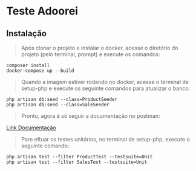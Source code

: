 # Teste Adoorei

## Instalação
> Após clonar o projeto e instalar o docker, acesse o diretório do projeto (pelo terminal, prompt) e execute os comandos:
```
composer install
docker-compose up --build
```

> Quando a imagem estiver rodando no docker, acesse o terminal de setup-php e execute os seguinte comandos para atualizar o banco:
```
php artisan db:seed --class=ProductSeeder
php artisan db:seed --class=SaleSeeder
```

> Pronto, agora é só seguir a documentação no postman:

[Link Documentação](https://www.postman.com/higorsovinski/workspace/testes/documentation/25334332-aee883e3-c947-4c63-acd3-24d63e2a9470)


> Pare eftuar os testes unitários, no terminal de setup-php, execute o seguinte comando:
```
php artisan test --filter ProductTest --testsuite=Unit
php artisan test --filter SalesTest --testsuite=Unit
```